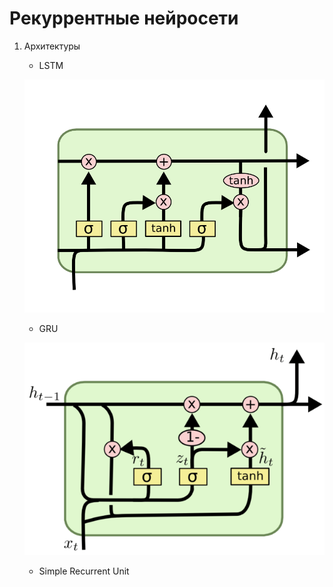 #  Рекуррентные нейросети
1. Архитектуры
    - LSTM
    
    ![Image description](../img/lstm.png)
    - GRU

    ![Image description](../img/gru.png)
    - Simple Recurrent Unit